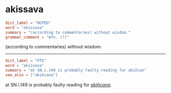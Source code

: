 # akissava

``` toml
dict_label = "NCPED"
word = "akissava"
summary = "(according to commentaries) without wisdom."
grammar_comment = "mfn. (?)"
```

(according to commentaries) without wisdom.

--------------------

``` toml
dict_label = "PTS"
word = "akissava"
summary = "at SN.i.149 is probably faulty reading for akiñcan"
see_also = ["akiñcana"]
```

at SN.i.149 is probably faulty reading for *[akiñcana](akiñcana.md)*.

